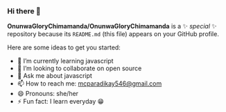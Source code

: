 ### Hi there 👋


**OnunwaGloryChimamanda/OnunwaGloryChimamanda** is a ✨ _special_ ✨ repository because its `README.md` (this file) appears on your GitHub profile.

Here are some ideas to get you started:


- 🌱 I’m currently learning javascript 
- 👯 I’m looking to collaborate on open source
- 💬 Ask me about javascript 
- 📫 How to reach me: mcparadikay546@gmail.com
- 😄 Pronouns: she/her
- ⚡ Fun fact: I learn everyday 😁

